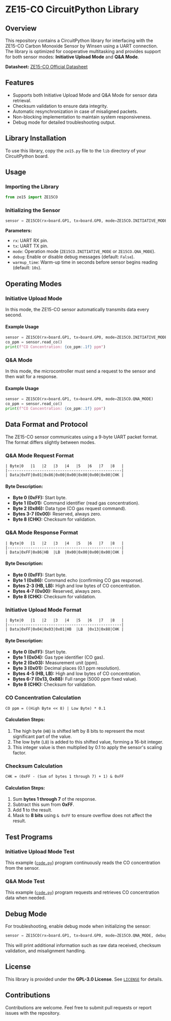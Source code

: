 # ZE15-CO CircuitPython Library

## Overview
This repository contains a CircuitPython library for interfacing with the ZE15-CO Carbon Monoxide Sensor by Winsen using a UART connection. The library is optimized for cooperative multitasking and provides support for both sensor modes: **Initiative Upload Mode** and **Q&A Mode**.

**Datasheet:** [ZE15-CO Official Datasheet](http://winsen-sensor.com/d/files/ZE15-CO.pdf)

## Features
- Supports both Initiative Upload Mode and Q&A Mode for sensor data retrieval.
- Checksum validation to ensure data integrity.
- Automatic resynchronization in case of misaligned packets.
- Non-blocking implementation to maintain system responsiveness.
- Debug mode for detailed troubleshooting output.

## Library Installation
To use this library, copy the `ze15.py` file to the `lib` directory of your CircuitPython board.

## Usage
### Importing the Library
```python
from ze15 import ZE15CO
```

### Initializing the Sensor
```python
sensor = ZE15CO(rx=board.GP1, tx=board.GP0, mode=ZE15CO.INITIATIVE_MODE, debug=False, warmup_time=10)
```
**Parameters:**
- `rx`: UART RX pin.
- `tx`: UART TX pin.
- `mode`: Operation mode (`ZE15CO.INITIATIVE_MODE` or `ZE15CO.QNA_MODE`).
- `debug`: Enable or disable debug messages (default: `False`).
- `warmup_time`: Warm-up time in seconds before sensor begins reading (default: `10s`).

## Operating Modes
### Initiative Upload Mode
In this mode, the ZE15-CO sensor automatically transmits data every second.

#### Example Usage
```python
sensor = ZE15CO(rx=board.GP1, tx=board.GP0, mode=ZE15CO.INITIATIVE_MODE)
co_ppm = sensor.read_co()
print(f"CO Concentration: {co_ppm:.1f} ppm")
```

### Q&A Mode
In this mode, the microcontroller must send a request to the sensor and then wait for a response.

#### Example Usage
```python
sensor = ZE15CO(rx=board.GP1, tx=board.GP0, mode=ZE15CO.QNA_MODE)
co_ppm = sensor.read_co()
print(f"CO Concentration: {co_ppm:.1f} ppm")
```

## Data Format and Protocol
The ZE15-CO sensor communicates using a 9-byte UART packet format. The format differs slightly between modes.

### Q&A Mode Request Format
```
| Byte|0   |1   |2   |3   |4   |5   |6   |7   |8   |
|--------------------------------------------------|
| Data|0xFF|0x01|0x86|0x00|0x00|0x00|0x00|0x00|CHK |
```
#### Byte Description:
- **Byte 0 (0xFF):** Start byte.
- **Byte 1 (0x01):** Command identifier (read gas concentration).
- **Byte 2 (0x86):** Data type (CO gas request command).
- **Bytes 3-7 (0x00):** Reserved, always zero.
- **Byte 8 (CHK):** Checksum for validation.

### Q&A Mode Response Format
```
| Byte|0   |1   |2   |3   |4   |5   |6   |7   |8   |
|--------------------------------------------------|
| Data|0xFF|0x86|HB  |LB  |0x00|0x00|0x00|0x00|CHK |
```
#### Byte Description:
- **Byte 0 (0xFF):** Start byte.
- **Byte 1 (0x86):** Command echo (confirming CO gas response).
- **Bytes 2-3 (HB, LB):** High and low bytes of CO concentration.
- **Bytes 4-7 (0x00):** Reserved, always zero.
- **Byte 8 (CHK):** Checksum for validation.

### Initiative Upload Mode Format
```
| Byte|0   |1   |2   |3   |4   |5   |6   |7   |8   |
|--------------------------------------------------|
| Data|0xFF|0x04|0x03|0x01|HB  |LB  |0x13|0x88|CHK |
```
#### Byte Description:
- **Byte 0 (0xFF):** Start byte.
- **Byte 1 (0x04):** Gas type identifier (CO gas).
- **Byte 2 (0x03):** Measurement unit (ppm).
- **Byte 3 (0x01):** Decimal places (0.1 ppm resolution).
- **Bytes 4-5 (HB, LB):** High and low bytes of CO concentration.
- **Bytes 6-7 (0x13, 0x88):** Full range (5000 ppm fixed value).
- **Byte 8 (CHK):** Checksum for validation.

### CO Concentration Calculation
```
CO ppm = ((High Byte << 8) | Low Byte) * 0.1
```
#### Calculation Steps:
1. The high byte (`HB`) is shifted left by 8 bits to represent the most significant part of the value.
2. The low byte (`LB`) is added to this shifted value, forming a 16-bit integer.
3. This integer value is then multiplied by 0.1 to apply the sensor's scaling factor.

### Checksum Calculation
```
CHK = (0xFF - (Sum of bytes 1 through 7) + 1) & 0xFF
```
#### Calculation Steps:
1. Sum **bytes 1 through 7** of the response.
2. Subtract this sum from **0xFF**.
3. Add **1** to the result.
4. Mask to **8 bits** using `& 0xFF` to ensure overflow does not affect the result.

## Test Programs
### Initiative Upload Mode Test
This example ([`code.py`](<examples/Initiative-Upload-Mode/code.py>)) program continuously reads the CO concentration from the sensor.

### Q&A Mode Test
This example ([`code.py`](<examples/QA-Mode/code.py>)) program requests and retrieves CO concentration data when needed.

## Debug Mode
For troubleshooting, enable debug mode when initializing the sensor:
```python
sensor = ZE15CO(rx=board.GP1, tx=board.GP0, mode=ZE15CO.QNA_MODE, debug=True)
```
This will print additional information such as raw data received, checksum validation, and misalignment handling.

## License
This library is provided under the **GPL-3.0 License**. See [`LICENSE`](<LICENSE>) for details.

## Contributions
Contributions are welcome. Feel free to submit pull requests or report issues with the repository.
